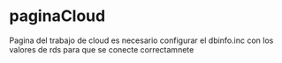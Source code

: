 # paginaCloud
Pagina del trabajo de cloud
es necesario configurar el dbinfo.inc con los valores de rds para que se conecte correctamnete

